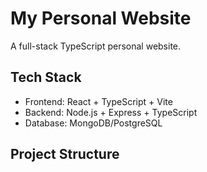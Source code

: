 # My Personal Website

A full-stack TypeScript personal website.

## Tech Stack
- Frontend: React + TypeScript + Vite
- Backend: Node.js + Express + TypeScript
- Database: MongoDB/PostgreSQL

## Project Structure